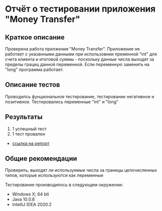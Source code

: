 # Отчёт о тестировании приложения "Money Transfer"

## Краткое описание

Проверена работа прилжения "Money Transfer".
Приложение не работает с указанными данными при использовнии пременной "int" для счета клиента и итоговой суммы - поскольку данные числа выходят за пределы грациц данной переменной.
Если переменную заменить на "long" программа работает.

## Описание тестов

Проводилсь фунциональное тестирование, тестирование негативное и позитивное. Тестировались переменные "int" и "long"

## Результаты

1. 1 успешный тест
2. 1 тест провален
*  [ссылка на репорт](https://github.com/NikolayT35/java-task2-1/issues/1)

## Общие рекомендации

Проверить, выходят ли используемые числа за границы целочисленных типов, которые используются как переменные

Тестирование производилось в следующем окружении:

* Windows X; 64 bit
* Java 10.0.8
* IntelliJ IDEA 2020.2
